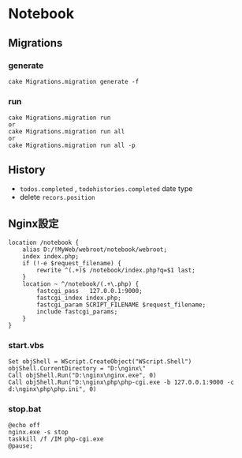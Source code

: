 Notebook
====

## Migrations

### generate

```
cake Migrations.migration generate -f
```

### run

```
cake Migrations.migration run
or
cake Migrations.migration run all
or
cake Migrations.migration run all -p
```

## History

* `todos.completed` , `todohistories.completed`  date type
* delete `recors.position`

## Nginx設定

```
location /notebook {
    alias D:/!MyWeb/webroot/notebook/webroot;
    index index.php;
    if (!-e $request_filename) {
        rewrite ^(.+)$ /notebook/index.php?q=$1 last;
    }
    location ~ ^/notebook/(.+\.php) {
        fastcgi_pass   127.0.0.1:9000;
        fastcgi_index index.php;
        fastcgi_param SCRIPT_FILENAME $request_filename;
        include fastcgi_params;
    }
}
```

### start.vbs

```
Set objShell = WScript.CreateObject("WScript.Shell")
objShell.CurrentDirectory = "D:\nginx\"
Call objShell.Run("D:\nginx\nginx.exe", 0)
Call objShell.Run("D:\nginx\php\php-cgi.exe -b 127.0.0.1:9000 -c d:\nginx\php\php.ini", 0)
```

### stop.bat

```
@echo off
nginx.exe -s stop
taskkill /f /IM php-cgi.exe
@pause;
```
